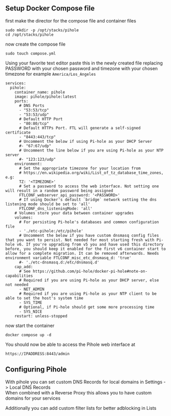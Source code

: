 ## Setup Docker Compose file

first make the director for the compose file and container files
```
sudo mkdir -p /opt/stacks/pihole
cd /opt/stacks/pihole
```

now create the compose file
```
sudo touch compose.yml
```

Using your favorite text editor paste this in the newly created file replacing PASSWORD with your chosen password and timezone with your chosen timezone for example `America/Los_Angeles`

```
services:
  pihole:
    container_name: pihole
    image: pihole/pihole:latest
    ports:
      # DNS Ports
      - "53:53/tcp"
      - "53:53/udp"
      # Default HTTP Port
      - "80:80/tcp"
      # Default HTTPs Port. FTL will generate a self-signed certificate
      - "8443:443/tcp"
      # Uncomment the below if using Pi-hole as your DHCP Server
      #- "67:67/udp"
      # Uncomment the line below if you are using Pi-hole as your NTP server
      #- "123:123/udp"
    environment:
      # Set the appropriate timezone for your location from
      # https://en.wikipedia.org/wiki/List_of_tz_database_time_zones, e.g:
      TZ: '<TIMEZONE>'
      # Set a password to access the web interface. Not setting one will result in a random password being assigned
      FTLCONF_webserver_api_password: '<PASSWORD>'
      # If using Docker's default `bridge` network setting the dns listening mode should be set to 'all'
      FTLCONF_dns_listeningMode: 'all'
    # Volumes store your data between container upgrades
    volumes:
      # For persisting Pi-hole's databases and common configuration file
      - './etc-pihole:/etc/pihole'
      # Uncomment the below if you have custom dnsmasq config files that you want to persist. Not needed for most starting fresh with Pi-hole v6. If you're upgrading from v5 you and have used this directory before, you should keep it enabled for the first v6 container start to allow for a complete migration. It can be removed afterwards. Needs environment variable FTLCONF_misc_etc_dnsmasq_d: 'true'
      #- './etc-dnsmasq.d:/etc/dnsmasq.d'
    cap_add:
      # See https://github.com/pi-hole/docker-pi-hole#note-on-capabilities
      # Required if you are using Pi-hole as your DHCP server, else not needed
      - NET_ADMIN
      # Required if you are using Pi-hole as your NTP client to be able to set the host's system time
      - SYS_TIME
      # Optional, if Pi-hole should get some more processing time
      - SYS_NICE
    restart: unless-stopped
```

now start the container
```
docker compose up -d
```

You should now be able to access the Pihole web interface at
```
https://IPADDRESS:8443/admin
```

## Configuring Pihole
With pihole you can set custom DNS Records for local domains in Settings -> Local DNS Records  
When combined with a Reverse Proxy this allows you to have custom domains for your services  

Additionally you can add custom filter lists for better adblocking in Lists
